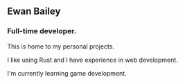 ## Ewan Bailey

### Full-time developer.

This is home to my personal projects.

I like using Rust and I have experience in web development.

I'm currently learning game development.
